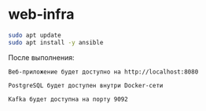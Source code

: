 # web-infra
```bash
sudo apt update
sudo apt install -y ansible
```
После выполнения:

    Веб-приложение будет доступно на http://localhost:8080

    PostgreSQL будет доступен внутри Docker-сети

    Kafka будет доступна на порту 9092
